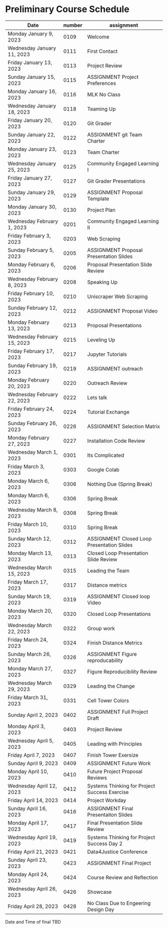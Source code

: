 # Preliminary Course Schedule  

| Date |  number | assignment |
|------|---------|------------|
| Monday January 9, 2023   | 0109 | Welcome |
| Wednesday January 11, 2023   | 0111 | First Contact |
| Friday January 13, 2023   | 0113 | Project Review |
| Sunday January 15, 2023   | 0115 | ASSIGNMENT Project Preferences |
| Monday January 16, 2023   | 0116 | MLK No Class |
| Wednesday January 18, 2023   | 0118 | Teaming Up |
| Friday January 20, 2023   | 0120 | Git Grader |
| Sunday January 22, 2023   | 0122 | ASSIGNMENT git Team Charter |
| Monday January 23, 2023   | 0123 | Team Charter |
| Wednesday January 25, 2023   | 0125 | Community Engaged Learning I |
| Friday January 27, 2023   | 0127 | Git Grader Presentations |
| Sunday January 29, 2023   | 0129 | ASSIGNMENT Proposal Template |
| Monday January 30, 2023   | 0130 | Project Plan |
| Wednesday February 1, 2023   | 0201 | Community Engaged Learning II |
| Friday February 3, 2023   | 0203 | Web Scraping |
| Sunday February 5, 2023   | 0205 | ASSIGNMENT Proposal Presentation Slides |
| Monday February 6, 2023   | 0206 | Proposal Presentation Slide Review |
| Wednesday February 8, 2023   | 0208 | Speaking Up |
| Friday February 10, 2023   | 0210 | Uniscraper Web Scraping |
| Sunday February 12, 2023   | 0212 | ASSIGNMENT Proposal Video |
| Monday February 13, 2023   | 0213 | Proposal Presentations |
| Wednesday February 15, 2023   | 0215 | Leveling Up |
| Friday February 17, 2023   | 0217 | Jupyter Tutorials |
| Sunday February 19, 2023   | 0219 | ASSIGNMENT outreach |
| Monday February 20, 2023   | 0220 | Outreach Review |
| Wednesday February 22, 2023   | 0222 | Lets talk |
| Friday February 24, 2023   | 0224 | Tutorial Exchange |
| Sunday February 26, 2023   | 0226 | ASSIGNMENT Selection Matrix |
| Monday February 27, 2023   | 0227 | Installation Code Review |
| Wednesday March 1, 2023   | 0301 | Its Complicated |
| Friday March 3, 2023   | 0303 | Google Colab |
| Monday March 6, 2023   | 0306 | Nothing Due (Spring Break) |
| Monday March 6, 2023   | 0306 | Spring Break |
| Wednesday March 8, 2023   | 0308 | Spring Break |
| Friday March 10, 2023   | 0310 | Spring Break |
| Sunday March 12, 2023   | 0312 | ASSIGNMENT Closed Loop Presentation Slides |
| Monday March 13, 2023   | 0313 | Closed Loop Presentation Slide Review |
| Wednesday March 15, 2023   | 0315 | Leading the Team |
| Friday March 17, 2023   | 0317 | Distance metrics |
| Sunday March 19, 2023   | 0319 | ASSIGNMENT Closed loop Video |
| Monday March 20, 2023   | 0320 | Closed Loop Presentations |
| Wednesday March 22, 2023   | 0322 | Group work |
| Friday March 24, 2023   | 0324 | Finish Distance Metrics |
| Sunday March 26, 2023   | 0326 | ASSIGNMENT Figure reproducability |
| Monday March 27, 2023   | 0327 | Figure Reproducibility Review |
| Wednesday March 29, 2023   | 0329 | Leading the Change |
| Friday March 31, 2023   | 0331 | Cell Tower Colors |
| Sunday April 2, 2023   | 0402 | ASSIGNMENT Full Project Draft |
| Monday April 3, 2023   | 0403 | Project Review |
| Wednesday April 5, 2023   | 0405 | Leading with Principles |
| Friday April 7, 2023   | 0407 | Finish Tower Exersize |
| Sunday April 9, 2023   | 0409 | ASSIGNMENT Future Work |
| Monday April 10, 2023   | 0410 | Future Project Proposal Reviews |
| Wednesday April 12, 2023   | 0412 | Systems Thinking for Project Success Exercise |
| Friday April 14, 2023   | 0414 | Project Workday |
| Sunday April 16, 2023   | 0416 | ASSIGNMENT Final Presentaiton Slides |
| Monday April 17, 2023   | 0417 | Final Presentation Slide Review |
| Wednesday April 19, 2023   | 0419 | Systems Thinking for Project Success Day 2 |
| Friday April 21, 2023   | 0421 | Data4Justice Conference |
| Sunday April 23, 2023   | 0423 | ASSIGNMENT Final Project |
| Monday April 24, 2023   | 0424 | Course Review and Reflection |
| Wednesday April 26, 2023   | 0426 | Showcase |
| Friday April 28, 2023   | 0428 | No Class Due to Engeering Design Day |

Date and Time of final TBD
